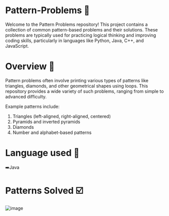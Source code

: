 
# Pattern-Problems 📎
Welcome to the Pattern Problems repository! This project contains a collection of common pattern-based problems and their solutions. These problems are typically used for practicing logical thinking and improving coding skills, particularly in languages like Python, Java, C++, and JavaScript.

# Overview 📌

Pattern problems often involve printing various types of patterns like triangles, diamonds, and other geometrical shapes using loops. This repository provides a wide variety of such problems, ranging from simple to advanced difficulty.

Example patterns include:
1) Triangles (left-aligned, right-aligned, centered)
2) Pyramids and inverted pyramids
3) Diamonds
4) Number and alphabet-based patterns

# Language used 🔖
➡️Java


# Patterns Solved ☑️
![image](https://github.com/user-attachments/assets/cdaadfbc-9765-4884-88b1-6f0a2451c7f0)

